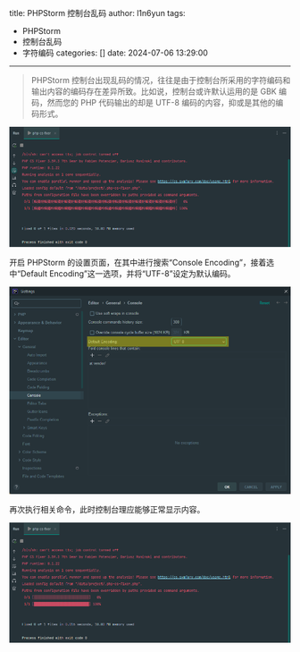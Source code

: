title: PHPStorm 控制台乱码
author: l1n6yun
tags: 
 - PHPStorm
 - 控制台乱码
 - 字符编码
categories: []
date: 2024-07-06 13:29:00
---
> PHPStorm 控制台出现乱码的情况，往往是由于控制台所采用的字符编码和输出内容的编码存在差异所致。比如说，控制台或许默认运用的是 GBK 编码，然而您的 PHP 代码输出的却是 UTF-8 编码的内容，抑或是其他的编码形式。


![upload successful](/images/pasted-69.png)

开启 PHPStorm 的设置页面，在其中进行搜索“Console Encoding”，接着选中“Default Encoding”这一选项，并将“UTF-8”设定为默认编码。

![upload successful](/images/pasted-70.png)

再次执行相关命令，此时控制台理应能够正常显示内容。

![upload successful](/images/pasted-71.png)